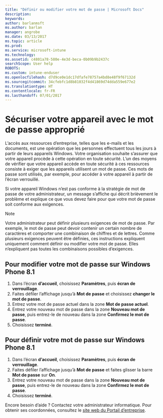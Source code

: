 ```yaml
---
title: "Définir ou modifier votre mot de passe | Microsoft Docs"
description: 
keywords: 
author: barlanmsft
ms.author: barlan
manager: angrobe
ms.date: 03/13/2017
ms.topic: article
ms.prod: 
ms.service: microsoft-intune
ms.technology: 
ms.assetid: c4801a78-580e-4e3d-beca-0b09b9b2437c
searchScope: User help
ROBOTS: 
ms.custom: intune-enduser
ms.openlocfilehash: d7d9ce0e1dc17dfafe78757a4bd8e48f9f67132d
ms.sourcegitcommit: 34cfebfc1d8b81032f4d41869d74dda559e677e2
ms.translationtype: HT
ms.contentlocale: fr-FR
ms.lasthandoff: 07/01/2017
---
```

# <a name="make-your-device-safer-with-the-right-password"></a>Sécuriser votre appareil avec le mot de passe approprié

L’accès aux ressources d’entreprise, telles que les e-mails et les documents, est une opération que les personnes effectuent tous les jours à partir de leurs appareils Windows. Votre organisation souhaite s’assurer que votre appareil procède à cette opération en toute sécurité. L’un des moyens de vérifier que votre appareil accède en toute sécurité à ces ressources consiste à exiger que les appareils utilisent un mot de passe. Ces mots de passe sont utilisés, par exemple, pour accéder à votre appareil à partir de l’écran verrouillé.

Si votre appareil Windows n’est pas conforme à la stratégie de mot de passe de votre administrateur, un message s’affiche qui décrit brièvement le problème et explique ce que vous devez faire pour que votre mot de passe soit conforme aux exigences.

> [!Note]
> Votre administrateur peut définir plusieurs exigences de mot de passe. Par exemple, le mot de passe peut devoir contenir un certain nombre de caractères et comporter une combinaison de chiffres et de lettres. Comme plusieurs exigences peuvent être définies, ces instructions expliquent uniquement comment définir ou modifier votre mot de passe. Elles n’expliquent pas toutes les combinaisons possibles d’exigences.

## <a name="to-change-your-password-on-windows-phone-81"></a>Pour modifier votre mot de passe sur Windows Phone 8.1

1. Dans l’écran **d’accueil**, choisissez **Paramètres**, puis **écran de verrouillage**.
2. Faites défiler l’affichage jusqu’à **Mot de passe** et choisissez **changer le mot de passe**.
3. Entrez votre mot de passe actuel dans la zone **Mot de passe actuel**.
4. Entrez votre nouveau mot de passe dans la zone **Nouveau mot de passe**, puis entrez-le de nouveau dans la zone **Confirmez le mot de passe**.
4. Choisissez **terminé**.

## <a name="to-set-your-password-on-windows-phone-81"></a>Pour définir votre mot de passe sur Windows Phone 8.1

1. Dans l’écran **d’accueil**, choisissez **Paramètres**, puis **écran de verrouillage**.
2. Faites défiler l’affichage jusqu’à **Mot de passe** et faites glisser la barre **Mot de passe** sur **On**.
3. Entrez votre nouveau mot de passe dans la zone **Nouveau mot de passe**, puis entrez-le de nouveau dans la zone **Confirmez le mot de passe**.
4. Choisissez **terminé**.

Encore besoin d’aide ? Contactez votre administrateur informatique. Pour obtenir ses coordonnées, consultez le [site web du Portail d’entreprise](http://portal.manage.microsoft.com).
